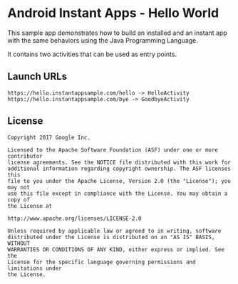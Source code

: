 # Android Instant Apps - Hello World

This sample app demonstrates how to build an installed and an instant app
with the same behaviors using the Java Programming Language.

It contains two activities that can be used as entry points.

## Launch URLs

```
https://hello.instantappsample.com/hello -> HelloActivity
https://hello.instantappsample.com/bye -> GoodbyeActivity
```

## License

```
Copyright 2017 Google Inc.

Licensed to the Apache Software Foundation (ASF) under one or more contributor
license agreements. See the NOTICE file distributed with this work for
additional information regarding copyright ownership. The ASF licenses this
file to you under the Apache License, Version 2.0 (the "License"); you may not
use this file except in compliance with the License. You may obtain a copy of
the License at

http://www.apache.org/licenses/LICENSE-2.0

Unless required by applicable law or agreed to in writing, software
distributed under the License is distributed on an "AS IS" BASIS, WITHOUT
WARRANTIES OR CONDITIONS OF ANY KIND, either express or implied. See the
License for the specific language governing permissions and limitations under
the License.
```

